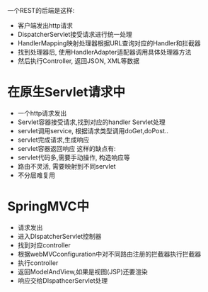 一个REST的后端是这样:
- 客户端发出http请求
- DispatcherServlet接受请求进行统一处理
- HandlerMapping映射处理器根据URL查询对应的Handler和拦截器
- 找到处理器后, 使用HandlerAdapter适配器调用具体处理器方法
- 然后执行Controller, 返回JSON, XML等数据
# 在原生Servlet请求中
- 一个http请求发出
- Servlet容器接受请求,找到对应的handler Servlet处理
- servlet调用service, 根据请求类型调用doGet,doPost..
- servlet完成请求,生成响应
- servlet容器返回响应
这样的缺点有:
- servlet代码多,需要手动操作, 构造响应等
- 路由不灵活, 需要映射到不同servlet
- 不分层难复用
# SpringMVC中
- 请求发出
- 进入DIspatcherServlet控制器
- 找到对应controller
- 根据webMVCconfiguration中对不同路由注册的拦截器执行拦截器
- 执行controller
- 返回ModelAndView,如果是视图(JSP)还要渲染
- 响应交给DIspathcerServlet处理
